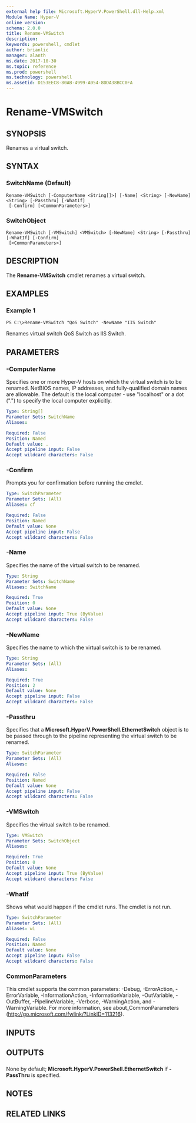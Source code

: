 ```yaml
---
external help file: Microsoft.HyperV.PowerShell.dll-Help.xml
Module Name: Hyper-V
online version: 
schema: 2.0.0
title: Rename-VMSwitch
description: 
keywords: powershell, cmdlet
author: brianlic
manager: alanth
ms.date: 2017-10-30
ms.topic: reference
ms.prod: powershell
ms.technology: powershell
ms.assetid: D153EEC8-80AB-4999-A054-8DDA38BCC0FA
---
```


# Rename-VMSwitch

## SYNOPSIS
Renames a virtual switch.

## SYNTAX

### SwitchName (Default)
```
Rename-VMSwitch [-ComputerName <String[]>] [-Name] <String> [-NewName] <String> [-Passthru] [-WhatIf]
 [-Confirm] [<CommonParameters>]
```

### SwitchObject
```
Rename-VMSwitch [-VMSwitch] <VMSwitch> [-NewName] <String> [-Passthru] [-WhatIf] [-Confirm]
 [<CommonParameters>]
```

## DESCRIPTION
The **Rename-VMSwitch** cmdlet renames a virtual switch.

## EXAMPLES

### Example 1
```
PS C:\>Rename-VMSwitch "QoS Switch" -NewName "IIS Switch"
```

Renames virtual switch QoS Switch as IIS Switch.

## PARAMETERS

### -ComputerName
Specifies one or more Hyper-V hosts on which the virtual switch is to be renamed.
NetBIOS names, IP addresses, and fully-qualified domain names are allowable.
The default is the local computer - use "localhost" or a dot (".") to specify the local computer explicitly.

```yaml
Type: String[]
Parameter Sets: SwitchName
Aliases: 

Required: False
Position: Named
Default value: .
Accept pipeline input: False
Accept wildcard characters: False
```

### -Confirm
Prompts you for confirmation before running the cmdlet.

```yaml
Type: SwitchParameter
Parameter Sets: (All)
Aliases: cf

Required: False
Position: Named
Default value: None
Accept pipeline input: False
Accept wildcard characters: False
```

### -Name
Specifies the name of the virtual switch to be renamed.

```yaml
Type: String
Parameter Sets: SwitchName
Aliases: SwitchName

Required: True
Position: 0
Default value: None
Accept pipeline input: True (ByValue)
Accept wildcard characters: False
```

### -NewName
Specifies the name to which the virtual switch is to be renamed.

```yaml
Type: String
Parameter Sets: (All)
Aliases: 

Required: True
Position: 2
Default value: None
Accept pipeline input: False
Accept wildcard characters: False
```

### -Passthru
Specifies that a **Microsoft.HyperV.PowerShell.EthernetSwitch** object is to be passed through to the pipeline representing the virtual switch to be renamed.

```yaml
Type: SwitchParameter
Parameter Sets: (All)
Aliases: 

Required: False
Position: Named
Default value: None
Accept pipeline input: False
Accept wildcard characters: False
```

### -VMSwitch
Specifies the virtual switch to be renamed.

```yaml
Type: VMSwitch
Parameter Sets: SwitchObject
Aliases: 

Required: True
Position: 0
Default value: None
Accept pipeline input: True (ByValue)
Accept wildcard characters: False
```

### -WhatIf
Shows what would happen if the cmdlet runs. The cmdlet is not run.

```yaml
Type: SwitchParameter
Parameter Sets: (All)
Aliases: wi

Required: False
Position: Named
Default value: None
Accept pipeline input: False
Accept wildcard characters: False
```

### CommonParameters
This cmdlet supports the common parameters: -Debug, -ErrorAction, -ErrorVariable, -InformationAction, -InformationVariable, -OutVariable, -OutBuffer, -PipelineVariable, -Verbose, -WarningAction, and -WarningVariable. For more information, see about_CommonParameters (http://go.microsoft.com/fwlink/?LinkID=113216).

## INPUTS

## OUTPUTS

###  
None by default; **Microsoft.HyperV.PowerShell.EthernetSwitch** if **-PassThru** is specified.

## NOTES

## RELATED LINKS

